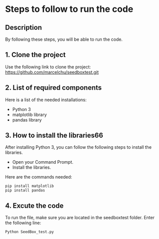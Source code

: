 # Steps to follow to run the code

## Description

By following these steps, you will be able to run the code.

## 1. Clone the project

Use the following link to clone the project:
https://github.com/marcelchu/seedboxtest.git

## 2. List of required components

Here is a list of the needed installations:

* Python 3
* matplotlib library
* pandas library

## 3. How to install the libraries66

After installing Python 3, you can follow the following steps to install the libraries.

* Open your Command Prompt.
* Install the libraries.

Here are the commands needed:
```
pip install matplotlib
pip install pandas
```

## 4. Excute the code

To run the file, make sure you are located in the seedboxtest folder.
Enter the following line:
```
Python SeedBox_test.py
```